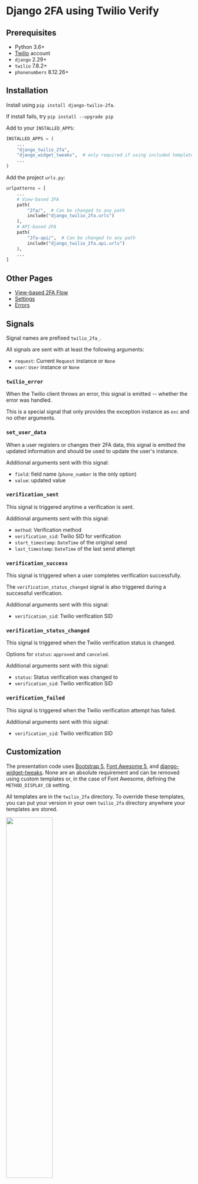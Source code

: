 # Django 2FA using Twilio Verify

## Prerequisites

* Python 3.6+
* [Twilio](https://twilio.com) account
* `django` 2.29+
* `twilio` 7.8.2+
* `phonenumbers` 8.12.26+

## Installation

Install using `pip install django-twilio-2fa`.

If install fails, try `pip install --upgrade pip`

Add to your `INSTALLED_APPS`:
```python
INSTALLED_APPS = (
    ...
    "django_twilio_2fa",
    "django_widget_tweaks",  # only required if using included templates
    ...
)
```

Add the project `urls.py`:
```python
urlpatterns = [
    ...
    # View-based 2FA
    path(
        "2fa/",  # Can be changed to any path
        include("django_twilio_2fa.urls")
    ),
    # API-based 2FA
    path(
        "2fa-api/",  # Can be changed to any path
        include("django_twilio_2fa.api.urls")
    ),
    ...
]
```

## Other Pages

* [View-based 2FA Flow](docs/view_flow.md)
* [Settings](docs/settings.md)
* [Errors](docs/errors.md)

## Signals

Signal names are prefixed `twilio_2fa_`.

All signals are sent with at least the following arguments:
* `request`: Current `Request` instance or `None`
* `user`: `User` instance or `None`

### `twilio_error`

When the Twilio client throws an error, this signal is emitted -- whether the error was handled. 

This is a special signal that only provides the exception instance as `exc` and no other arguments.

### `set_user_data`

When a user registers or changes their 2FA data, this signal is emitted the updated information and should be used to update the user's instance.

Additional arguments sent with this signal:
 * `field`: field name (`phone_number` is the only option)
 * `value`: updated value

### `verification_sent`

This signal is triggered anytime a verification is sent. 

Additional arguments sent with this signal:
* `method`: Verification method
* `verification_sid`: Twilio SID for verification
* `start_timestamp`: `DateTime` of the original send
* `last_timestamp`: `DateTime` of the last send attempt

### `verification_success`

This signal is triggered when a user completes verification successfully.

The `verification_status_changed` signal is also triggered during a successful verification.

Additional arguments sent with this signal:
* `verification_sid`: Twilio verification SID

### `verification_status_changed`

This signal is triggered when the Twilio verification status is changed. 

Options for `status`: `approved` and `canceled`.

Additional arguments sent with this signal:
* `status`: Status verification was changed to
* `verification_sid`: Twilio verification SID

### `verification_failed`

This signal is triggered when the Twilio verification attempt has failed.

Additional arguments sent with this signal:
* `verification_sid`: Twilio verification SID


## Customization

The presentation code uses [Bootstrap 5](https://getbootstrap.com/docs/5.1/), [Font Awesome 5](https://fontawesome.com/v5/search), and [django-widget-tweaks](https://github.com/jazzband/django-widget-tweaks). None are an absolute requirement and can be removed using custom templates or, in the case of Font Awesome, defining the `METHOD_DISPLAY_CB` setting.

All templates are in the `twilio_2fa` directory. To override these templates, you can put your version in your own `twilio_2fa` directory anywhere your templates are stored.

<img src="docs/assets/customization-diagram.png" width="50%">

### `_base.html`

This is the primary template that all main templates extends.

It defines a single block for content: `content` (outlined in yellow above). For `django_widget_tweaks`, the `content` block is wrapped by `WIDGET_ERROR_CLASS`.

The header can also be changed using the `header` block (outlined in red). Header icon classes changed using the `header_icon_class` block (outlined in blue) and text changed using the `header_text` block (outlined in green). 

### `_messages.html`

This template shows messages from `django.contrib.messages` and is included in each of the main templates.

### `_form_errors.html`

This template displays a form field's errors. `field` should be passed in the context.

### `failed.html`

This template is shown when the user's verification failed either from a timeout of the verification, maximum tries are exceeded, an API failure with Twilio, or other general error.

It conditionally allows users to retry verification based on the `can_retry` session variable.

### `registration_form.html`

This template shows the registration form to the user and serves as the base template for `register.html` and `change.html`. 

### `register.html`

This template shows the registration form to the user.

If `ALLOW_REGISTRATION` is `False`, the user is not shown this view and will be redirected to the failure page if no phone number is returned by `PHONE_NUMBER_CB`.

It is based on `registration_form.html`.

### `change.html`

This template shows the change form to the user.

It is based on `registration_form.html`.

### `start.html`

This template allows the user to select the verification method.

If only one method exists, the user will not see this page.

### `success.html`

This template is shown on a successful verification if `VERIFY_SUCCESS_URL` is not set.

### `verify.html`

This template shows the token form.

## Development

Perform the following steps in the root directory:

1. Create a virtual environment and activate.
2. Install `django_twilio_2fa`: `pip install -e .`

Perform the following steps in the `test_app` directory:
3. Update path to this package in the requirements.txt
4. Install requirements: `pip install -r requirements.txt`.
5. Copy `.env-sample` to `.env` and update with your twilio settings.
6. Run migrations: `python manage.py migrate`.
7. Run the server: `python manage.py runserver`.

The test app should now be available at http://localtest.me:8000.

To run tests, run `python manage.py test` from the `test_app` directory.

### To-Do

* ~~Internationalization~~
* [~~E-mail verification~~](https://www.twilio.com/docs/verify/email)
* WhatsApp integration
* [TOTP integration](https://www.twilio.com/docs/verify/quickstarts/totp)
* [Push for web integration](https://www.twilio.com/docs/verify/quickstarts/push-web)
* ~~Abstraction for 2FA outside of web flow~~

### Changelog

* 0.32 - bug fixes for lost users
* 0.31 - minor fix of `error_displays` setting
* 0.30 - added more messages for user displays; updated view-based templates to use messages; added `display` key to API-based responses
* 0.29 - downgraded requirements for inclusivity
* 0.28 - added better customization of user messaging
* 0.27 - allow sending verifications to different values; set default status code for errors to 400
* 0.26 - added handling of Twilio Error 60200
* 0.25 - bug fix for handling unauthenticated users
* 0.24 - refactored to abstract process; added API endpoints; allow for userless 2FA
* 0.23 - Twilio rate limiting error handling
* 0.22 - Added internationalization and e-mail verification (thanks to [jgoodsell-summitgrp](https://github.com/jgoodsell-summitgrp))

